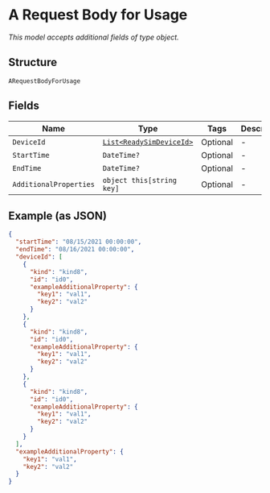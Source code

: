 
# A Request Body for Usage

*This model accepts additional fields of type object.*

## Structure

`ARequestBodyForUsage`

## Fields

| Name | Type | Tags | Description |
|  --- | --- | --- | --- |
| `DeviceId` | [`List<ReadySimDeviceId>`](../../doc/models/ready-sim-device-id.md) | Optional | - |
| `StartTime` | `DateTime?` | Optional | - |
| `EndTime` | `DateTime?` | Optional | - |
| `AdditionalProperties` | `object this[string key]` | Optional | - |

## Example (as JSON)

```json
{
  "startTime": "08/15/2021 00:00:00",
  "endTime": "08/16/2021 00:00:00",
  "deviceId": [
    {
      "kind": "kind8",
      "id": "id0",
      "exampleAdditionalProperty": {
        "key1": "val1",
        "key2": "val2"
      }
    },
    {
      "kind": "kind8",
      "id": "id0",
      "exampleAdditionalProperty": {
        "key1": "val1",
        "key2": "val2"
      }
    },
    {
      "kind": "kind8",
      "id": "id0",
      "exampleAdditionalProperty": {
        "key1": "val1",
        "key2": "val2"
      }
    }
  ],
  "exampleAdditionalProperty": {
    "key1": "val1",
    "key2": "val2"
  }
}
```

